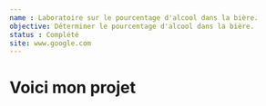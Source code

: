 ```yaml
---
name : Laboratoire sur le pourcentage d'alcool dans la bière.
objective: Déterminer le pourcentage d'alcool dans la bière.
status : Complété
site: www.google.com
---
```


# Voici mon projet